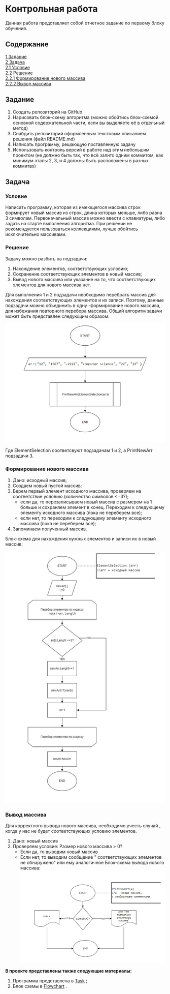 # Контрольная работа
Данная работа представляет собой отчетное задание по первому блоку обучения.
## Содержание 
[ 1 Задание](#задание)  
[ 2 Задача](#задача)  
[2.1 Условие](#условие)  
[2.2 Решение](#решение)  
[2.2.1 Формирование нового массива](#формирование-нового-массива)  
[2.2.2 Вывод массива](#вывод-массива)

## Задание  
1. Создать репозиторий на GitHub
1. Нарисовать блок-схему алгоритма (можно обойтись блок-схемой основной содержательной части, если вы выделяете её в отдельный метод)
2. Снабдить репозиторий оформленным текстовым описанием решения (файл README.md)
4. Написать программу, решающую поставленную задачу
5. Использовать контроль версий в работе над этим небольшим проектом (не должно быть так, что всё залито одним коммитом, как минимум этапы 2, 3, и 4 должны быть расположены в разных коммитах)
## Задача
### Условие
Написать программу, которая из имеющегося массива строк формирует новый массив из строк, длина которых меньше, либо равна 3 символам. Первоначальный массив можно ввести с клавиатуры, либо задать на старте выполнения алгоритма. При решении не рекомендуется пользоваться коллекциями, лучше обойтись исключительно массивами.
### Решение
Задачу можно разбить на подзадачи:
1. Нахождение элементов, соответствующих условию;
2. Сохранение соответствующих элементов в новый массив;
3. Вывод нового массива или указание на то, что соответствующих элементов для нового массива нет.

Для выполнения 1 и 2 подзадачи необходимо перебрать массив для нахождения соответствующих элементов и их записи.  Поэтому, данные подзадачи можно объединить в одну -формирование нового массива, для избежания повторного перебора массива.
Общий алгоритм задачи может быть представлен следующим образом:

![общий алгоритм](/Flowchart/Main.jpg)

Где ElementSelection соответсвуют подзадачам 1 и 2, а PrintNewArr подзадачи 3.

### Формирование нового массива 
1. Дано: исходный массив;
1. Создаем новый пустой массив;
2. Берем первый элемент исходного массива, проверяем на соответствие условию (количество символов <=3?);
    * если да, то перезаписываем новый массив с размером на 1 больше и сохраняем элемент в конец. Переходим к следующему элементу исходного массива (пока не переберем все);
    * если нет, то переходим к следующему элементу исходного массива (пока не переберем все);
2. Запоминаем полученный массив.




Блок-схема для нахождения нужных элементов и записи их в новый массив:  

![отбор и запись элементов](/Flowchart/ElementSelection1.jpg)
### Вывод массива
Для корректного вывода нового массива, необходимо учесть случай , когда у нас не будет соответствующих условию элементов.
1. Дано:  новый массив
2. Проверяем условие: Размер нового массива > 0?
    * Если да, то выводим новый массив
    * Если нет, то выводим сообщение " соответствующих элементов не обнаружено" или ему аналогичное
Блок-схема вывода нового массива:
![вывод нового массива](/Flowchart/PrintNewArr2.jpg)

**В проекте представлены также следующие материалы:**
1. Программа представлена в [Task](/Task/Program.cs) ;
2. Блок схемы в [Flowchart](/Flowchart/) .
